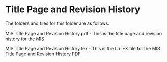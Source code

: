 # Title Page and Revision History

The folders and files for this folder are as follows:

MIS Title Page and Revision History.pdf - This is the title page and revision history for the MIS

MIS Title Page and Revision History.tex - This is the LaTEX file for the MIS Title Page and Revision History PDF
